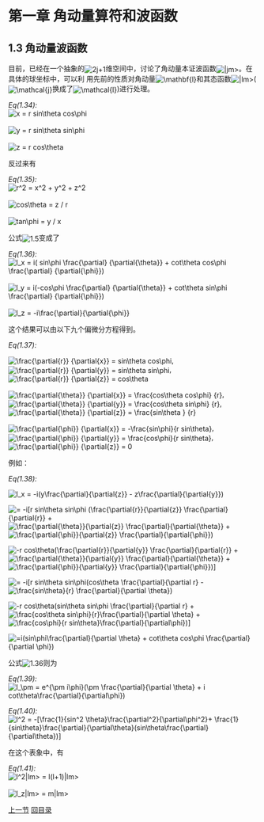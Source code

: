 <h1 id="第一章-角动量算符和波函数">第一章 角动量算符和波函数</h1>
<h2 id="角动量波函数">1.3 角动量波函数</h2>
<p>目前，已经在一个抽象的<img style="vertical-align:middle" src="http://chart.apis.google.com/chart?cht=tx&amp;chl=2j%2B1" alt="2j+1" title="2j+1" />维空间中，讨论了角动量本证波函数<img style="vertical-align:middle" src="http://chart.apis.google.com/chart?cht=tx&amp;chl=%7Cjm%3E" alt="|jm&gt;" title="|jm&gt;" />。在具体的球坐标中，可以利 用先前的性质对角动量<img style="vertical-align:middle" src="http://chart.apis.google.com/chart?cht=tx&amp;chl=%5Cmathbf%7Bl%7D" alt="\mathbf{l}" title="\mathbf{l}" />和其态函数<img style="vertical-align:middle" src="http://chart.apis.google.com/chart?cht=tx&amp;chl=%7Clm%3E" alt="|lm&gt;" title="|lm&gt;" />(<img style="vertical-align:middle" src="http://chart.apis.google.com/chart?cht=tx&amp;chl=%5Cmathcal%7Bj%7D" alt="\mathcal{j}" title="\mathcal{j}" />换成了<img style="vertical-align:middle" src="http://chart.apis.google.com/chart?cht=tx&amp;chl=%5Cmathcal%7Bl%7D" alt="\mathcal{l}" title="\mathcal{l}" />)进行处理。</p>
<p><em>Eq(1.34):</em> <br /><img style="vertical-align:middle" src="http://chart.apis.google.com/chart?cht=tx&amp;chl=x%20%3D%20r%20sin%5Ctheta%20cos%5Cphi" alt="x = r sin\theta cos\phi" title="x = r sin\theta cos\phi" /><br /> <br /><img style="vertical-align:middle" src="http://chart.apis.google.com/chart?cht=tx&amp;chl=y%20%3D%20r%20sin%5Ctheta%20sin%5Cphi" alt="y = r sin\theta sin\phi" title="y = r sin\theta sin\phi" /><br /> <br /><img style="vertical-align:middle" src="http://chart.apis.google.com/chart?cht=tx&amp;chl=z%20%3D%20r%20cos%5Ctheta" alt="z = r cos\theta" title="z = r cos\theta" /><br /></p>
<p>反过来有</p>
<p><em>Eq(1.35):</em> <br /><img style="vertical-align:middle" src="http://chart.apis.google.com/chart?cht=tx&amp;chl=r%5E2%20%3D%20x%5E2%20%2B%20y%5E2%20%2B%20z%5E2" alt="r^2 = x^2 + y^2 + z^2" title="r^2 = x^2 + y^2 + z^2" /><br /> <br /><img style="vertical-align:middle" src="http://chart.apis.google.com/chart?cht=tx&amp;chl=cos%5Ctheta%20%3D%20z%20%2F%20r" alt="cos\theta = z / r" title="cos\theta = z / r" /><br /> <br /><img style="vertical-align:middle" src="http://chart.apis.google.com/chart?cht=tx&amp;chl=tan%5Cphi%20%3D%20y%20%2F%20x" alt="tan\phi = y / x" title="tan\phi = y / x" /><br /></p>
<p>公式<img style="vertical-align:middle" src="http://chart.apis.google.com/chart?cht=tx&amp;chl=1.5" alt="1.5" title="1.5" />变成了</p>
<p><em>Eq(1.36):</em> <br /><img style="vertical-align:middle" src="http://chart.apis.google.com/chart?cht=tx&amp;chl=l_x%20%3D%20i%28%20sin%5Cphi%20%5Cfrac%7B%5Cpartial%7D%20%7B%5Cpartial%7B%5Ctheta%7D%7D%20%2B%20cot%5Ctheta%0Acos%5Cphi%20%5Cfrac%7B%5Cpartial%7D%20%7B%5Cpartial%7B%5Cphi%7D%7D%29" alt="l_x = i( sin\phi \frac{\partial} {\partial{\theta}} + cot\theta
cos\phi \frac{\partial} {\partial{\phi}})" title="l_x = i( sin\phi \frac{\partial} {\partial{\theta}} + cot\theta
cos\phi \frac{\partial} {\partial{\phi}})" /><br /> <br /><img style="vertical-align:middle" src="http://chart.apis.google.com/chart?cht=tx&amp;chl=l_y%20%3D%20i%28-cos%5Cphi%20%5Cfrac%7B%5Cpartial%7D%20%7B%5Cpartial%7B%5Ctheta%7D%7D%20%2B%20cot%5Ctheta%0Asin%5Cphi%20%5Cfrac%7B%5Cpartial%7D%20%7B%5Cpartial%7B%5Cphi%7D%7D%29" alt="l_y = i(-cos\phi \frac{\partial} {\partial{\theta}} + cot\theta
sin\phi \frac{\partial} {\partial{\phi}})" title="l_y = i(-cos\phi \frac{\partial} {\partial{\theta}} + cot\theta
sin\phi \frac{\partial} {\partial{\phi}})" /><br /> <br /><img style="vertical-align:middle" src="http://chart.apis.google.com/chart?cht=tx&amp;chl=l_z%20%3D%20-i%5Cfrac%7B%5Cpartial%7D%7B%5Cpartial%7B%5Cphi%7D%7D" alt="l_z = -i\frac{\partial}{\partial{\phi}}" title="l_z = -i\frac{\partial}{\partial{\phi}}" /><br /></p>
<p>这个结果可以由以下九个偏微分方程得到。</p>
<p><em>Eq(1.37):</em></p>
<p><img style="vertical-align:middle" src="http://chart.apis.google.com/chart?cht=tx&amp;chl=%5Cfrac%7B%5Cpartial%7Br%7D%7D%20%7B%5Cpartial%7Bx%7D%7D%20%3D%20sin%5Ctheta%20cos%5Cphi" alt="\frac{\partial{r}} {\partial{x}} = sin\theta cos\phi" title="\frac{\partial{r}} {\partial{x}} = sin\theta cos\phi" />, <img style="vertical-align:middle" src="http://chart.apis.google.com/chart?cht=tx&amp;chl=%5Cfrac%7B%5Cpartial%7Br%7D%7D%20%7B%5Cpartial%7By%7D%7D%20%3D%20sin%5Ctheta%20sin%5Cphi" alt="\frac{\partial{r}} {\partial{y}} = sin\theta sin\phi" title="\frac{\partial{r}} {\partial{y}} = sin\theta sin\phi" />, <img style="vertical-align:middle" src="http://chart.apis.google.com/chart?cht=tx&amp;chl=%5Cfrac%7B%5Cpartial%7Br%7D%7D%20%7B%5Cpartial%7Bz%7D%7D%20%3D%20cos%5Ctheta" alt="\frac{\partial{r}} {\partial{z}} = cos\theta" title="\frac{\partial{r}} {\partial{z}} = cos\theta" /></p>
<p><img style="vertical-align:middle" src="http://chart.apis.google.com/chart?cht=tx&amp;chl=%5Cfrac%7B%5Cpartial%7B%5Ctheta%7D%7D%20%7B%5Cpartial%7Bx%7D%7D%20%3D%20%5Cfrac%7Bcos%5Ctheta%20cos%5Cphi%7D%20%7Br%7D" alt="\frac{\partial{\theta}} {\partial{x}} = \frac{cos\theta cos\phi} {r}" title="\frac{\partial{\theta}} {\partial{x}} = \frac{cos\theta cos\phi} {r}" />, <img style="vertical-align:middle" src="http://chart.apis.google.com/chart?cht=tx&amp;chl=%5Cfrac%7B%5Cpartial%7B%5Ctheta%7D%7D%20%7B%5Cpartial%7By%7D%7D%20%3D%20%5Cfrac%7Bcos%5Ctheta%20sin%5Cphi%7D%20%7Br%7D" alt="\frac{\partial{\theta}} {\partial{y}} = \frac{cos\theta sin\phi} {r}" title="\frac{\partial{\theta}} {\partial{y}} = \frac{cos\theta sin\phi} {r}" />, <img style="vertical-align:middle" src="http://chart.apis.google.com/chart?cht=tx&amp;chl=%5Cfrac%7B%5Cpartial%7B%5Ctheta%7D%7D%20%7B%5Cpartial%7Bz%7D%7D%20%3D%20%5Cfrac%7Bsin%5Ctheta%20%7D%20%7Br%7D" alt="\frac{\partial{\theta}} {\partial{z}} = \frac{sin\theta } {r}" title="\frac{\partial{\theta}} {\partial{z}} = \frac{sin\theta } {r}" /></p>
<p><img style="vertical-align:middle" src="http://chart.apis.google.com/chart?cht=tx&amp;chl=%5Cfrac%7B%5Cpartial%7B%5Cphi%7D%7D%20%7B%5Cpartial%7Bx%7D%7D%20%3D%20-%5Cfrac%7Bsin%5Cphi%7D%7Br%20sin%5Ctheta%7D" alt="\frac{\partial{\phi}} {\partial{x}} = -\frac{sin\phi}{r sin\theta}" title="\frac{\partial{\phi}} {\partial{x}} = -\frac{sin\phi}{r sin\theta}" />, <img style="vertical-align:middle" src="http://chart.apis.google.com/chart?cht=tx&amp;chl=%5Cfrac%7B%5Cpartial%7B%5Cphi%7D%7D%20%7B%5Cpartial%7By%7D%7D%20%3D%20%20%5Cfrac%7Bcos%5Cphi%7D%7Br%20sin%5Ctheta%7D" alt="\frac{\partial{\phi}} {\partial{y}} =  \frac{cos\phi}{r sin\theta}" title="\frac{\partial{\phi}} {\partial{y}} =  \frac{cos\phi}{r sin\theta}" />, <img style="vertical-align:middle" src="http://chart.apis.google.com/chart?cht=tx&amp;chl=%5Cfrac%7B%5Cpartial%7B%5Cphi%7D%7D%20%7B%5Cpartial%7Bz%7D%7D%20%3D%200" alt="\frac{\partial{\phi}} {\partial{z}} = 0" title="\frac{\partial{\phi}} {\partial{z}} = 0" /></p>
<p>例如：</p>
<p><em>Eq(1.38):</em></p>
<p><img style="vertical-align:middle" src="http://chart.apis.google.com/chart?cht=tx&amp;chl=l_x%20%3D%20-i%28y%5Cfrac%7B%5Cpartial%7D%7B%5Cpartial%7Bz%7D%7D%20-%20z%5Cfrac%7B%5Cpartial%7D%7B%5Cpartial%7By%7D%7D%29" alt="l_x = -i(y\frac{\partial}{\partial{z}} - z\frac{\partial}{\partial{y}})" title="l_x = -i(y\frac{\partial}{\partial{z}} - z\frac{\partial}{\partial{y}})" /></p>
<p><img style="vertical-align:middle" src="http://chart.apis.google.com/chart?cht=tx&amp;chl=%3D%20-i%5Br%20sin%5Ctheta%20sin%5Cphi%20%28%5Cfrac%7B%5Cpartial%7Br%7D%7D%7B%5Cpartial%7Bz%7D%7D%20%5Cfrac%7B%5Cpartial%7D%7B%5Cpartial%7Br%7D%7D%20%2B" alt="= -i[r sin\theta sin\phi (\frac{\partial{r}}{\partial{z}} \frac{\partial}{\partial{r}} +" title="= -i[r sin\theta sin\phi (\frac{\partial{r}}{\partial{z}} \frac{\partial}{\partial{r}} +" /> <img style="vertical-align:middle" src="http://chart.apis.google.com/chart?cht=tx&amp;chl=%5Cfrac%7B%5Cpartial%7B%5Ctheta%7D%7D%7B%5Cpartial%7Bz%7D%7D%20%5Cfrac%7B%5Cpartial%7D%7B%5Cpartial%7B%5Ctheta%7D%7D%20%2B" alt="\frac{\partial{\theta}}{\partial{z}} \frac{\partial}{\partial{\theta}} +" title="\frac{\partial{\theta}}{\partial{z}} \frac{\partial}{\partial{\theta}} +" /> <img style="vertical-align:middle" src="http://chart.apis.google.com/chart?cht=tx&amp;chl=%5Cfrac%7B%5Cpartial%7B%5Cphi%7D%7D%7B%5Cpartial%7Bz%7D%7D%20%5Cfrac%7B%5Cpartial%7D%7B%5Cpartial%7B%5Cphi%7D%7D%29" alt="\frac{\partial{\phi}}{\partial{z}} \frac{\partial}{\partial{\phi}})" title="\frac{\partial{\phi}}{\partial{z}} \frac{\partial}{\partial{\phi}})" /></p>
<p><img style="vertical-align:middle" src="http://chart.apis.google.com/chart?cht=tx&amp;chl=-r%20cos%5Ctheta%28%5Cfrac%7B%5Cpartial%7Br%7D%7D%7B%5Cpartial%7By%7D%7D%20%5Cfrac%7B%5Cpartial%7D%7B%5Cpartial%7Br%7D%7D%20%2B" alt="-r cos\theta(\frac{\partial{r}}{\partial{y}} \frac{\partial}{\partial{r}} +" title="-r cos\theta(\frac{\partial{r}}{\partial{y}} \frac{\partial}{\partial{r}} +" /> <img style="vertical-align:middle" src="http://chart.apis.google.com/chart?cht=tx&amp;chl=%5Cfrac%7B%5Cpartial%7B%5Ctheta%7D%7D%7B%5Cpartial%7By%7D%7D%20%5Cfrac%7B%5Cpartial%7D%7B%5Cpartial%7B%5Ctheta%7D%7D%20%2B" alt="\frac{\partial{\theta}}{\partial{y}} \frac{\partial}{\partial{\theta}} +" title="\frac{\partial{\theta}}{\partial{y}} \frac{\partial}{\partial{\theta}} +" /> <img style="vertical-align:middle" src="http://chart.apis.google.com/chart?cht=tx&amp;chl=%5Cfrac%7B%5Cpartial%7B%5Cphi%7D%7D%7B%5Cpartial%7By%7D%7D%20%5Cfrac%7B%5Cpartial%7D%7B%5Cpartial%7B%5Cphi%7D%7D%29%5D" alt="\frac{\partial{\phi}}{\partial{y}} \frac{\partial}{\partial{\phi}})]" title="\frac{\partial{\phi}}{\partial{y}} \frac{\partial}{\partial{\phi}})]" /></p>
<p><img style="vertical-align:middle" src="http://chart.apis.google.com/chart?cht=tx&amp;chl=%3D%20-i%5Br%20sin%5Ctheta%20sin%5Cphi%28cos%5Ctheta%20%5Cfrac%7B%5Cpartial%7D%7B%5Cpartial%20r%7D%20-" alt="= -i[r sin\theta sin\phi(cos\theta \frac{\partial}{\partial r} -" title="= -i[r sin\theta sin\phi(cos\theta \frac{\partial}{\partial r} -" /> <img style="vertical-align:middle" src="http://chart.apis.google.com/chart?cht=tx&amp;chl=%5Cfrac%7Bsin%5Ctheta%7D%7Br%7D%20%5Cfrac%7B%5Cpartial%7D%7B%5Cpartial%20%5Ctheta%7D%29" alt="\frac{sin\theta}{r} \frac{\partial}{\partial \theta})" title="\frac{sin\theta}{r} \frac{\partial}{\partial \theta})" /></p>
<p><img style="vertical-align:middle" src="http://chart.apis.google.com/chart?cht=tx&amp;chl=-r%20cos%5Ctheta%28sin%5Ctheta%20sin%5Cphi%20%5Cfrac%7B%5Cpartial%7D%7B%5Cpartial%20r%7D%20%2B%20" alt="-r cos\theta(sin\theta sin\phi \frac{\partial}{\partial r} + " title="-r cos\theta(sin\theta sin\phi \frac{\partial}{\partial r} + " /> <img style="vertical-align:middle" src="http://chart.apis.google.com/chart?cht=tx&amp;chl=%5Cfrac%7Bcos%5Ctheta%20sin%5Cphi%7D%7Br%7D%5Cfrac%7B%5Cpartial%7D%7B%5Cpartial%20%5Ctheta%7D%20%2B%20" alt="\frac{cos\theta sin\phi}{r}\frac{\partial}{\partial \theta} + " title="\frac{cos\theta sin\phi}{r}\frac{\partial}{\partial \theta} + " /> <img style="vertical-align:middle" src="http://chart.apis.google.com/chart?cht=tx&amp;chl=%5Cfrac%7Bcos%5Cphi%7D%7Br%20sin%5Ctheta%7D%5Cfrac%7B%5Cpartial%7D%7B%5Cpartial%5Cphi%7D%29%5D" alt="\frac{cos\phi}{r sin\theta}\frac{\partial}{\partial\phi})]" title="\frac{cos\phi}{r sin\theta}\frac{\partial}{\partial\phi})]" /></p>
<p><img style="vertical-align:middle" src="http://chart.apis.google.com/chart?cht=tx&amp;chl=%3Di%28sin%5Cphi%5Cfrac%7B%5Cpartial%7D%7B%5Cpartial%20%5Ctheta%7D%20%2B%20cot%5Ctheta%20cos%5Cphi%20%5Cfrac%7B%5Cpartial%7D%7B%5Cpartial%20%5Cphi%7D%29" alt="=i(sin\phi\frac{\partial}{\partial \theta} + cot\theta cos\phi \frac{\partial}{\partial \phi})" title="=i(sin\phi\frac{\partial}{\partial \theta} + cot\theta cos\phi \frac{\partial}{\partial \phi})" /></p>
<p>公式<img style="vertical-align:middle" src="http://chart.apis.google.com/chart?cht=tx&amp;chl=1.36" alt="1.36" title="1.36" />则为</p>
<p><em>Eq(1.39):</em> <br /><img style="vertical-align:middle" src="http://chart.apis.google.com/chart?cht=tx&amp;chl=l_%5Cpm%20%3D%20e%5E%7B%5Cpm%20i%5Cphi%7D%28%5Cpm%20%5Cfrac%7B%5Cpartial%7D%7B%5Cpartial%20%5Ctheta%7D%20%2B%20i%0Acot%5Ctheta%5Cfrac%7B%5Cpartial%7D%7B%5Cpartial%5Cphi%7D%29" alt="l_\pm = e^{\pm i\phi}(\pm \frac{\partial}{\partial \theta} + i
cot\theta\frac{\partial}{\partial\phi})" title="l_\pm = e^{\pm i\phi}(\pm \frac{\partial}{\partial \theta} + i
cot\theta\frac{\partial}{\partial\phi})" /><br /></p>
<p><em>Eq(1.40):</em> <br /><img style="vertical-align:middle" src="http://chart.apis.google.com/chart?cht=tx&amp;chl=l%5E2%20%3D%20-%5B%5Cfrac%7B1%7D%7Bsin%5E2%20%5Ctheta%7D%5Cfrac%7B%5Cpartial%5E2%7D%7B%5Cpartial%5Cphi%5E2%7D%2B%0A%5Cfrac%7B1%7D%7Bsin%5Ctheta%7D%5Cfrac%7B%5Cpartial%7D%7B%5Cpartial%5Ctheta%7D%28sin%5Ctheta%5Cfrac%7B%5Cpartial%7D%7B%5Cpartial%5Ctheta%7D%29%5D" alt="l^2 = -[\frac{1}{sin^2 \theta}\frac{\partial^2}{\partial\phi^2}+
\frac{1}{sin\theta}\frac{\partial}{\partial\theta}(sin\theta\frac{\partial}{\partial\theta})]" title="l^2 = -[\frac{1}{sin^2 \theta}\frac{\partial^2}{\partial\phi^2}+
\frac{1}{sin\theta}\frac{\partial}{\partial\theta}(sin\theta\frac{\partial}{\partial\theta})]" /><br /></p>
<p>在这个表象中，有</p>
<p><em>Eq(1.41):</em> <br /><img style="vertical-align:middle" src="http://chart.apis.google.com/chart?cht=tx&amp;chl=l%5E2%7Clm%3E%20%3D%20l%28l%2B1%29%7Clm%3E" alt="l^2|lm&gt; = l(l+1)|lm&gt;" title="l^2|lm&gt; = l(l+1)|lm&gt;" /><br /> <br /><img style="vertical-align:middle" src="http://chart.apis.google.com/chart?cht=tx&amp;chl=l_z%7Clm%3E%20%3D%20m%7Clm%3E" alt="l_z|lm&gt; = m|lm&gt;" title="l_z|lm&gt; = m|lm&gt;" /><br /></p>
<p><a href="./chapter1.2.md">上一节</a> <a href="../catalogue.md">回目录</a></p>
